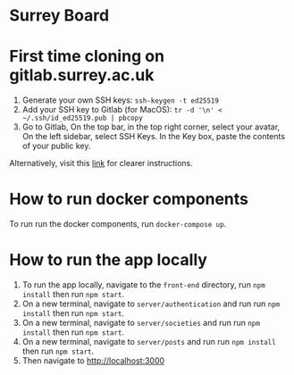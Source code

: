 # Surrey Board

# First time cloning on gitlab.surrey.ac.uk

1. Generate your own SSH keys:
   `ssh-keygen -t ed25519`
2. Add your SSH key to Gitlab (for MacOS): `tr -d '\n' < ~/.ssh/id_ed25519.pub | pbcopy`
3. Go to Gitlab, On the top bar, in the top right corner, select your avatar, On the left sidebar, select SSH Keys. In the Key box, paste the contents of your public key.

Alternatively, visit this [link](https://docs.gitlab.com/ee/ssh/) for clearer instructions.

# How to run docker components

To run run the docker components, run `docker-compose up`.

# How to run the app locally

1. To run the app locally, navigate to the `front-end` directory,
   run `npm install` then run `npm start`.
2. On a new terminal, navigate to `server/authentication` and run
   run `npm install` then run `npm start`.
3. On a new terminal, navigate to `server/societies` and run
   run `npm install` then run `npm start`.
4. On a new terminal, navigate to `server/posts` and run
   run `npm install` then run `npm start`.
5. Then navigate to <http://localhost:3000>
